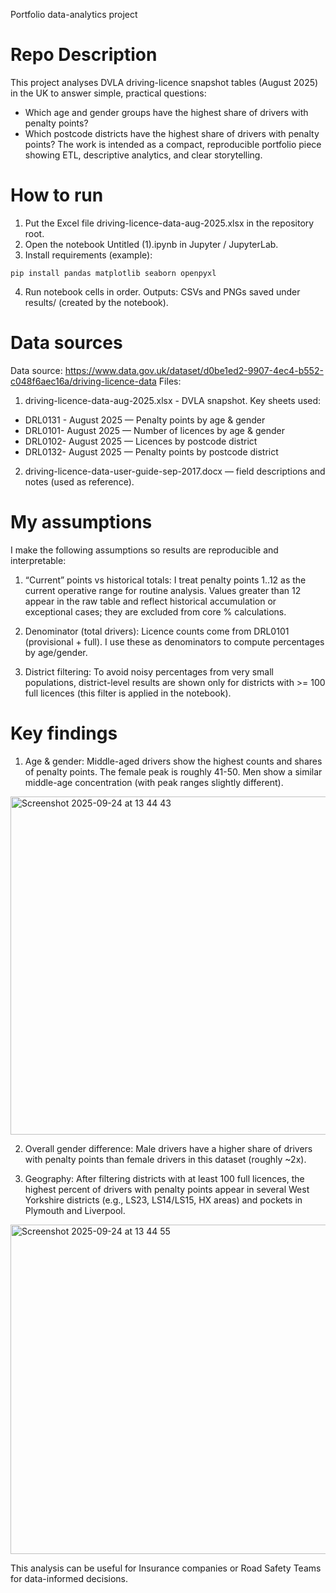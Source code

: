 Portfolio data-analytics project

# Repo Description
This project analyses DVLA driving-licence snapshot tables (August 2025) in the UK to answer simple, practical questions:

- Which age and gender groups have the highest share of drivers with penalty points?
- Which postcode districts have the highest share of drivers with penalty points?
The work is intended as a compact, reproducible portfolio piece showing ETL, descriptive analytics, and clear storytelling.

# How to run

1. Put the Excel file driving-licence-data-aug-2025.xlsx in the repository root.
2. Open the notebook Untitled (1).ipynb in Jupyter / JupyterLab.
3. Install requirements (example):
```
pip install pandas matplotlib seaborn openpyxl
```
4. Run notebook cells in order. Outputs: CSVs and PNGs saved under results/ (created by the notebook).

# Data sources

Data source: https://www.data.gov.uk/dataset/d0be1ed2-9907-4ec4-b552-c048f6aec16a/driving-licence-data
Files: 
1. driving-licence-data-aug-2025.xlsx - DVLA snapshot.
Key sheets used:

- DRL0131 - August 2025 — Penalty points by age & gender
- DRL0101- August 2025 — Number of licences by age & gender
- DRL0102- August 2025 — Licences by postcode district
- DRL0132- August 2025 — Penalty points by postcode district

2. driving-licence-data-user-guide-sep-2017.docx — field descriptions and notes (used as reference).

# My assumptions

I make the following assumptions so results are reproducible and interpretable:

1. “Current” points vs historical totals: I treat penalty points 1..12 as the current operative range for routine analysis. Values greater than 12 appear in the raw table and reflect historical accumulation or exceptional cases; they are excluded from core % calculations.

2. Denominator (total drivers): Licence counts come from DRL0101 (provisional + full). I use these as denominators to compute percentages by age/gender.

3. District filtering: To avoid noisy percentages from very small populations, district-level results are shown only for districts with >= 100 full licences (this filter is applied in the notebook).

# Key findings
1. Age & gender: Middle-aged drivers show the highest counts and shares of penalty points. The female peak is roughly 41-50. Men show a similar middle-age concentration (with peak ranges slightly different).
<img width="1164" height="541" alt="Screenshot 2025-09-24 at 13 44 43" src="https://github.com/user-attachments/assets/999692c1-65db-485a-a51a-c56f41dfdb78" />

2. Overall gender difference: Male drivers have a higher share of drivers with penalty points than female drivers in this dataset (roughly ~2x).

3. Geography: After filtering districts with at least 100 full licences, the highest percent of drivers with penalty points appear in several West Yorkshire districts (e.g., LS23, LS14/LS15, HX areas) and pockets in Plymouth and Liverpool.
<img width="1150" height="527" alt="Screenshot 2025-09-24 at 13 44 55" src="https://github.com/user-attachments/assets/de62b55d-617d-4c32-8f02-3efd94b9cae6" />

This analysis can be useful for Insurance companies or Road Safety Teams for data-informed decisions.
